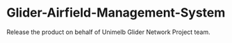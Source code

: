 Glider-Airfield-Management-System
=================================

Release the product on behalf of Unimelb Glider Network Project team.
